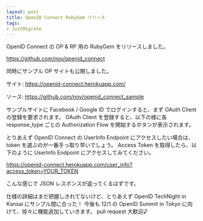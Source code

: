 ```yaml
---
layout: post
title: OpenID Connect RubyGem リリース
tags:
- JustMigrate
---
```


OpenID Connect の OP & RP 用の RubyGem をリリースしました。

https://github.com/nov/openid_connect

同時にサンプル OP サイトも公開しました。

サイト: https://openid-connect.herokuapp.com/

ソース: https://github.com/nov/openid_connect_sample

サンプルサイトに Facebook / Google ID でログインすると、まず OAuth Client の登録を要求されます。
OAuth Client を登録すると、以下の様に各 response_type ごとの Authorization Flow を開始するボタンが表示されます。

とりあえず OpenID Connect の UserInfo Endpoint にアクセスしたい場合は、token を選ぶのが一番手っ取り早いでしょう。
Access Token を取得したら、以下のように UserInfo Endpoint にアクセスしてみてください。

https://openid-connect.herokuapp.com/user_info?access_token=YOUR_TOKEN

こんな感じで JSON レスポンスが返ってくるはずです。

仕様の詳細はまだ把握しきれてないけど、とりあえず OpenID TechNight in Kansai にサンプル間に合った！
今後も 12/1 の OpenID Summit in Tokyo に向けて、徐々に機能追加していきます。
pull request 大歓迎♪